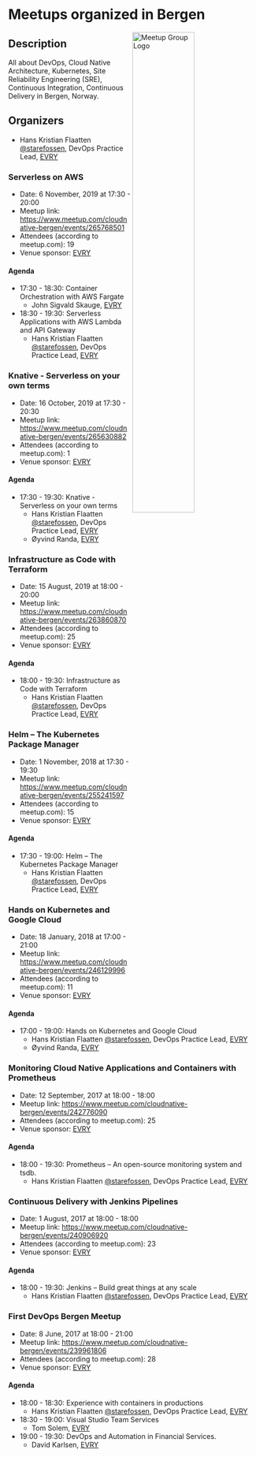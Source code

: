 # Meetups organized in Bergen

<img width="50%" align="right" alt="Meetup Group Logo" src="https://secure.meetupstatic.com/photos/event/c/a/5/f/highres_486471807.jpeg">

## Description

<p>All about DevOps, Cloud Native Architecture, Kubernetes, Site Reliability Engineering (SRE), Continuous Integration, Continuous Delivery in Bergen, Norway.</p>


## Organizers

- Hans Kristian Flaatten [@starefossen](https://github.com/starefossen), DevOps Practice Lead, [EVRY](https://www.evry.com/en/)

### Serverless on AWS

- Date: 6 November, 2019 at 17:30 - 20:00
- Meetup link: https://www.meetup.com/cloudnative-bergen/events/265768501
- Attendees (according to meetup.com): 19
- Venue sponsor: [EVRY](https://www.evry.com/en/)

#### Agenda

- 17:30 - 18:30: Container Orchestration with AWS Fargate 
  - John Sigvald Skauge, [EVRY](https://www.evry.com/en/)
- 18:30 - 19:30: Serverless Applications with AWS Lambda and API Gateway 
  - Hans Kristian Flaatten [@starefossen](https://github.com/starefossen), DevOps Practice Lead, [EVRY](https://www.evry.com/en/)

### Knative - Serverless on your own terms

- Date: 16 October, 2019 at 17:30 - 20:30
- Meetup link: https://www.meetup.com/cloudnative-bergen/events/265630882
- Attendees (according to meetup.com): 1
- Venue sponsor: [EVRY](https://www.evry.com/en/)

#### Agenda

- 17:30 - 19:30: Knative - Serverless on your own terms 
  - Hans Kristian Flaatten [@starefossen](https://github.com/starefossen), DevOps Practice Lead, [EVRY](https://www.evry.com/en/)
  - Øyvind Randa, [EVRY](https://www.evry.com/en/)

### Infrastructure as Code with Terraform

- Date: 15 August, 2019 at 18:00 - 20:00
- Meetup link: https://www.meetup.com/cloudnative-bergen/events/263860870
- Attendees (according to meetup.com): 25
- Venue sponsor: [EVRY](https://www.evry.com/en/)

#### Agenda

- 18:00 - 19:30: Infrastructure as Code with Terraform 
  - Hans Kristian Flaatten [@starefossen](https://github.com/starefossen), DevOps Practice Lead, [EVRY](https://www.evry.com/en/)

### Helm – The Kubernetes Package Manager

- Date: 1 November, 2018 at 17:30 - 19:30
- Meetup link: https://www.meetup.com/cloudnative-bergen/events/255241597
- Attendees (according to meetup.com): 15
- Venue sponsor: [EVRY](https://www.evry.com/en/)

#### Agenda

- 17:30 - 19:00: Helm – The Kubernetes Package Manager 
  - Hans Kristian Flaatten [@starefossen](https://github.com/starefossen), DevOps Practice Lead, [EVRY](https://www.evry.com/en/)

### Hands on Kubernetes and Google Cloud

- Date: 18 January, 2018 at 17:00 - 21:00
- Meetup link: https://www.meetup.com/cloudnative-bergen/events/246129996
- Attendees (according to meetup.com): 11
- Venue sponsor: [EVRY](https://www.evry.com/en/)

#### Agenda

- 17:00 - 19:00: Hands on Kubernetes and Google Cloud 
  - Hans Kristian Flaatten [@starefossen](https://github.com/starefossen), DevOps Practice Lead, [EVRY](https://www.evry.com/en/)
  - Øyvind Randa, [EVRY](https://www.evry.com/en/)

### Monitoring Cloud Native Applications and Containers with Prometheus

- Date: 12 September, 2017 at 18:00 - 18:00
- Meetup link: https://www.meetup.com/cloudnative-bergen/events/242776090
- Attendees (according to meetup.com): 25
- Venue sponsor: [EVRY](https://www.evry.com/en/)

#### Agenda

- 18:00 - 19:30: Prometheus – An open-source monitoring system and tsdb. 
  - Hans Kristian Flaatten [@starefossen](https://github.com/starefossen), DevOps Practice Lead, [EVRY](https://www.evry.com/en/)

### Continuous Delivery with Jenkins Pipelines

- Date: 1 August, 2017 at 18:00 - 18:00
- Meetup link: https://www.meetup.com/cloudnative-bergen/events/240906920
- Attendees (according to meetup.com): 23
- Venue sponsor: [EVRY](https://www.evry.com/en/)

#### Agenda

- 18:00 - 19:30: Jenkins – Build great things at any scale 
  - Hans Kristian Flaatten [@starefossen](https://github.com/starefossen), DevOps Practice Lead, [EVRY](https://www.evry.com/en/)

### First DevOps Bergen Meetup

- Date: 8 June, 2017 at 18:00 - 21:00
- Meetup link: https://www.meetup.com/cloudnative-bergen/events/239961806
- Attendees (according to meetup.com): 28
- Venue sponsor: [EVRY](https://www.evry.com/en/)

#### Agenda

- 18:00 - 18:30: Experience with containers in productions 
  - Hans Kristian Flaatten [@starefossen](https://github.com/starefossen), DevOps Practice Lead, [EVRY](https://www.evry.com/en/)
- 18:30 - 19:00: Visual Studio Team Services 
  - Tom Solem, [EVRY](https://www.evry.com/en/)
- 19:00 - 19:30: DevOps and Automation in Financial Services. 
  - David Karlsen, [EVRY](https://www.evry.com/en/)
